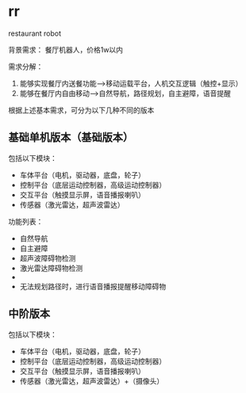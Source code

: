 # rr
restaurant robot

背景需求：
餐厅机器人，价格1w以内

需求分解：

1. 能够实现餐厅内送餐功能-->移动运载平台，人机交互逻辑（触控+显示）
2. 能够在餐厅内自由移动-->自然导航，路径规划，自主避障，语音提醒

根据上述基本需求，可分为以下几种不同的版本

## 基础单机版本（基础版本）
包括以下模块：
- 车体平台（电机，驱动器，底盘，轮子）
- 控制平台（底层运动控制器，高级运动控制器）
- 交互平台（触摸显示屏，语音播报喇叭）
- 传感器（激光雷达，超声波雷达）

功能列表：
- 自然导航
- 自主避障
- 超声波障碍物检测
- 激光雷达障碍物检测
- 
- 无法规划路径时，进行语音播报提醒移动障碍物

## 中阶版本
包括以下模块：
- 车体平台（电机，驱动器，底盘，轮子）
- 控制平台（底层运动控制器，高级运动控制器）
- 交互平台（触摸显示屏，语音播报喇叭）
- 传感器（激光雷达，超声波雷达）+（摄像头）



